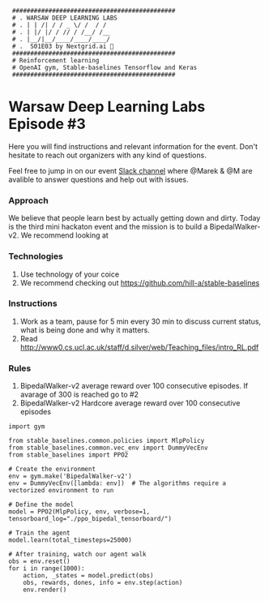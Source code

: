 ```
 #############################################    
 # . WARSAW DEEP LEARNING LABS
 # . | | /| / / _ \/ /  / /     
 # . | |/ |/ / // / /__/ /__    
 # . |__/|__/____/____/____/    
 # .  S01E03 by Nextgrid.ai 👾
 #############################################    
 # Reinforcement learning 
 # OpenAI gym, Stable-baselines Tensorflow and Keras
 #############################################
```

# Warsaw Deep Learning Labs Episode #3

Here you will find instructions and relevant information for the event. Don't hesitate to reach out organizers with any kind of questions.

Feel free to jump in on our event [Slack channel](https://join.slack.com/t/warsawdeeplea-lin3168/shared_invite/enQtNzY3NTE5MTU0NjI5LTljMGY4MmIwODNiNDYwZGIzMzAxNDE3YTVjODdmN2U3NTdkMzQwMjYyOWFjODUzMjIyMWNhOGExZDc2ZDc0NzQ) where @Marek & @M are avalible to answer questions and help out with issues.

### Approach
We believe that people learn best by actually getting down and dirty. Today is the third mini hackaton event and the mission is to build a BipedalWalker-v2. We recommend looking at 

### Technologies 

1. Use technology of your coice 
2. We recommend checking out https://github.com/hill-a/stable-baselines


### Instructions

1. Work as a team, pause for 5 min every 30 min to discuss current status, what is being done and why it matters. 
2. Read http://www0.cs.ucl.ac.uk/staff/d.silver/web/Teaching_files/intro_RL.pdf

### Rules

1. BipedalWalker-v2 average reward over 100 consecutive episodes.  If avarage of 300 is reached go to #2
2. BipedalWalker-v2 Hardcore average reward over 100 consecutive episodes


```
import gym

from stable_baselines.common.policies import MlpPolicy
from stable_baselines.common.vec_env import DummyVecEnv
from stable_baselines import PPO2

# Create the environment
env = gym.make('BipedalWalker-v2')
env = DummyVecEnv([lambda: env])  # The algorithms require a vectorized environment to run

# Define the model
model = PPO2(MlpPolicy, env, verbose=1, tensorboard_log="./ppo_bipedal_tensorboard/")

# Train the agent
model.learn(total_timesteps=25000)

# After training, watch our agent walk
obs = env.reset()
for i in range(1000):
    action, _states = model.predict(obs)
    obs, rewards, dones, info = env.step(action)
    env.render()
```



